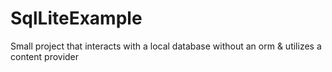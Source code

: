 SqlLiteExample
==============

Small project that interacts with a local database without an orm &amp; utilizes a content provider
